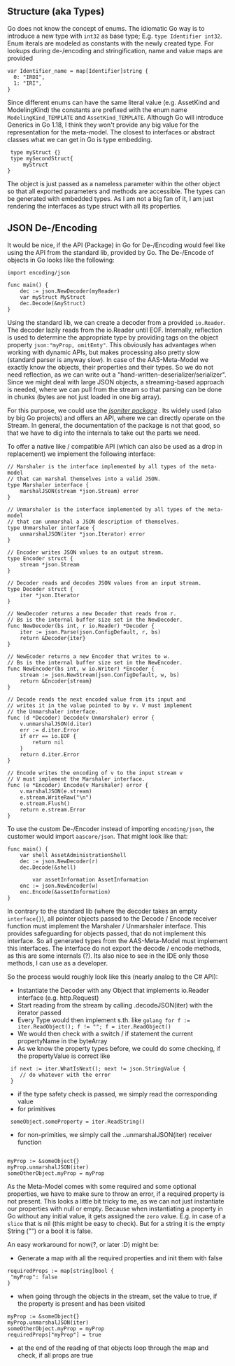 ## Structure (aka Types)
Go does not know the concept of enums. The idiomatic Go way is to introduce a new type with `int32` as base type; 
E.g. `type Identifier int32`. Enum iterals are modeled as constants with the newly created type. For lookups during de-/encoding and stringification,  name and value maps are provided 
```golang
var Identifier_name = map[Identifier]string {
  0: "IRDI",
  1: "IRI",
}
```
Since different enums can have the same literal value (e.g. AssetKind and ModelingKind) the constants are prefixed with the enum name `ModelingKind_TEMPLATE` and `AssetKind_TEMPLATE`. Although Go will introduce Generics in Go 1.18, I think they won't provide any big value for the representation for the meta-model. The closest to interfaces or abstract classes what we can get in Go is type embedding.
```golang
 type myStruct {}
 type mySecondStruct{
     myStruct
}
```
The object is just passed as a nameless parameter within the other object so that all exported parameters and methods are accessible. The types can be generated with embedded types. As I am not a big fan of it, I am just rendering the interfaces as type <Name> struct with all its properties. 


## JSON De-/Encoding

It would be nice, if the API (Package) in Go for De-/Encoding would feel like using the API from the standard lib, provided by Go. The De-/Encode of objects in Go looks like the following:

```golang
import encoding/json

func main() {
	dec := json.NewDecoder(myReader)
	var myStruct MyStruct
	dec.Decode(&myStruct)
}
```

Using the standard lib, we can create a decoder from a provided `io.Reader`. The decoder lazily reads from the io.Reader until EOF. Internally, reflection is used to determine the appropriate type by providing tags on the object property `json:"myProp, omitEmty"`. This obviously has advantages when working with dynamic APIs, but makes processing also pretty slow (standard parser is anyway slow). In case of the AAS-Meta-Model we exactly know the objects, their properties and their types. So we do not need reflection, as we can write out a "hand-written-deserializer/serializer". Since we might deal with large JSON objects, a streaming-based approach is needed, where we can pull from the stream so that parsing can be done in chunks (bytes are not just loaded in one big array).

For this purpose, we could use the _[jsoniter package](https://jsoniter.com/)_ . Its widely used (also by big Go projects) and offers an API, where we can directly operate on the Stream. In general, the documentation of the package is not that good, so that we have to dig into the internals to take out the parts we need.

To offer a native like / compatible API (which can also be used as a drop in replacement) we implement the following interface:

```golang
// Marshaler is the interface implemented by all types of the meta-model
// that can marshal themselves into a valid JSON.
type Marshaler interface {
	marshalJSON(stream *json.Stream) error
}

// Unmarshaler is the interface implemented by all types of the meta-model
// that can unmarshal a JSON description of themselves.
type Unmarshaler interface {
	unmarshalJSON(iter *json.Iterator) error
}

// Encoder writes JSON values to an output stream.
type Encoder struct {
	stream *json.Stream
}

// Decoder reads and decodes JSON values from an input stream.
type Decoder struct {
	iter *json.Iterator
}

// NewDecoder returns a new Decoder that reads from r.
// Bs is the internal buffer size set in the NewDecoder.
func NewDecoder(bs int, r io.Reader) *Decoder {
	iter := json.Parse(json.ConfigDefault, r, bs)
	return &Decoder{iter}
}

// NewEcoder returns a new Encoder that writes to w.
// Bs is the internal buffer size set in the NewEncoder.
func NewEncoder(bs int, w io.Writer) *Encoder {
	stream := json.NewStream(json.ConfigDefault, w, bs)
	return &Encoder{stream}
}

// Decode reads the next encoded value from its input and
// writes it in the value pointed to by v. V must implement
// the Unmarshaler interface.
func (d *Decoder) Decode(v Unmarshaler) error {
	v.unmarshalJSON(d.iter)
	err := d.iter.Error
	if err == io.EOF {
		return nil
	}
	return d.iter.Error
}

// Encode writes the encoding of v to the input stream v
// V must implement the Marshaler interface.
func (e *Encoder) Encode(v Marshaler) error {
	v.marshalJSON(e.stream)
	e.stream.WriteRaw("\n")
	e.stream.Flush()
	return e.stream.Error
}
```

To use the custom De-/Encoder instead of importing `encoding/json`, the customer would import `aascore/json`. That might look like that:

```golang
func main() {
	var shell AssetAdministrationShell
	dec := json.NewDecoder(r)
	dec.Decode(&shell)

        var assetInformation AssetInformation
	enc := json.NewEncoder(w)
	enc.Encode(&assetInformation)
}
```

In contrary to the standard lib (where the decoder takes an empty `interface{}`), all pointer objects passed to the Decode / Encode receiver function must implement the Marshaler / Unmarshaler interface. This provides safeguarding for objects passed, that do not implement this interface. So all generated types from the AAS-Meta-Model must implement this interfaces. The interface do not export the decode / encode methods, as this are some internals (?). Its also nice to see in the IDE only those methods, I can use as a developer.

So the process would roughly look like this (nearly analog to the C# API):

- Instantiate the Decoder with any Object that implements io.Reader interface (e.g. http.Request)
- Start reading from the stream by calling <myStruct>.decodeJSON(iter) with the iterator passed
- Every Type would then implement s.th. like `golang for f := iter.ReadObject(); f != ""; f = iter.ReadObject()`
- We would then check with a switch / if statement the current propertyName in the byteArray
- As we know the property types before, we could do some checking, if the propertyValue is correct like

```golang
 if next := iter.WhatIsNext(); next != json.StringValue {
	// do whatever with the error
 }
```

- if the type safety check is passed, we simply read the corresponding value
- for primitives

```golang
 someObject.someProperty = iter.ReadString()
```

- for non-primities, we simply call the <someStruct>.<someProperty>.unmarshalJSON(iter) receiver function

```golang

myProp := &someObject{}
myProp.unmarshalJSON(iter)
someOtherObject.myProp = myProp
```

As the Meta-Model comes with some required and some optional properties, we have to make sure to throw an error, if a required property is not present. This looks a little bit tricky to me, as we can not just instantiate our properties with null or empty. Because when instantiating a property in Go without any initial value, it gets assigned the `zero` value. E.g. in case of a `slice` that is nil (this might be easy to check). But for a string it is the empty String ("") or a bool it is false.

An easy workaround for now(?, or later :D) might be:

- Generate a map with all the required properties and init them with false

```golang
requiredProps := map[string]bool {
 "myProp": false
}
```

- when going through the objects in the stream, set the value to true, if the property is present and has been visited

```golang
myProp := &someObject{}
myProp.unmarshalJSON(iter)
someOtherObject.myProp = myProp
requiredProps["myProp"] = true
```

- at the end of the reading of that objects loop through the map and check, if all props are true
